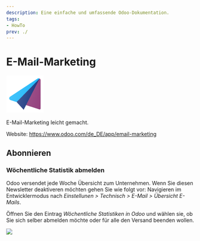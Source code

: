 ```yaml
---
description: Eine einfache und umfassende Odoo-Dokumentation.
tags:
- HowTo
prev: ./
---
```

# E-Mail-Marketing
![icons_odoo_mass_mailing](assets/icons_odoo_mass_mailing.png)

E-Mail-Marketing leicht gemacht.

Website: <https://www.odoo.com/de_DE/app/email-marketing>

## Abonnieren

### Wöchentliche Statistik abmelden

Odoo versendet jede Woche Übersicht zum Unternehmen. Wenn Sie diesen Newsletter deaktiveren möchten gehen Sie wie folgt vor: Navigieren im Entwicklermodus nach *Einstellunen > Technisch > E-Mail > Übersicht E-Mails*.

Öffnen Sie den Eintrag *Wöchentliche Statistiken in Odoo* und wählen sie, ob Sie sich selber abmelden möchte oder für alle den Versand beenden wollen.

![](assets/E-Mail-Marketing%20Versand%20beenden.png)